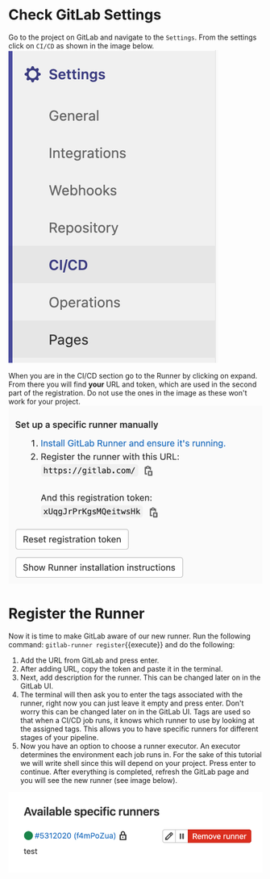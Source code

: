 
# Check GitLab Settings
Go to the project on GitLab and navigate to the `Settings`. From the settings click on `CI/CD` as shown in the image below. 
![Find Settings Image](./assets/register_runner_1.png)

When you are in the CI/CD section go to the Runner by clicking on expand. From there you will find **your** URL and token, which are used in the second part of the registration. Do not use the ones in the image as these won't work for your project.
![Find Runner Register Image](./assets/register_runner_2.png)

# Register the Runner 
Now it is time to make GitLab aware of our new runner. Run the following command: `gitlab-runner register`{{execute}} and do the following:
1. Add the URL from GitLab and press enter.
2. After adding URL, copy the token and paste it in the terminal. 
2. Next, add description for the runner. This can be changed later on in the GitLab UI.
3. The terminal will then ask you to enter the tags associated with the runner, right now you can just leave it empty and press enter. Don't worry this can be changed later on in the GitLab UI. Tags are used so that when a CI/CD job runs, it knows which runner to use by looking at the assigned tags. This allows you to have specific runners for different stages of your pipeline.
4. Now you have an option to choose a runner executor. An executor determines the environment each job runs in. For the sake of this tutorial we will write shell since this will depend on your project. Press enter to continue.
After everything is completed, refresh the GitLab page and you will see the new runner (see image below).
   
![Find Runner Register Image](./assets/runner_running.png)
   